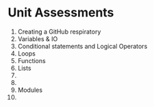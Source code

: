 # Unit Assessments
1. Creating a GitHub respiratory
2. Variables & IO
3. Conditional statements and Logical Operators
4. Loops
5. Functions
6. Lists
7.
8.
9. Modules
10.
